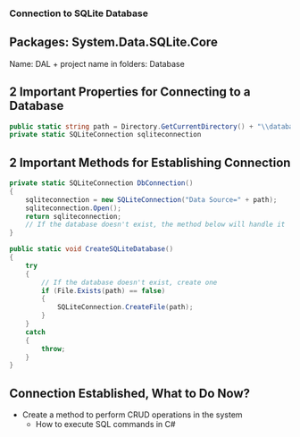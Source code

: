 ### Connection to SQLite Database
## Packages: System.Data.SQLite.Core
Name: DAL + project                 name in folders: Database

## 2 Important Properties for Connecting to a Database

```csharp
public static string path = Directory.GetCurrentDirectory() + "\\database.sqlite";
private static SQLiteConnection sqliteconnection
```
## 2 Important Methods for Establishing Connection
```csharp
private static SQLiteConnection DbConnection()
{
    sqliteconnection = new SQLiteConnection("Data Source=" + path);
    sqliteconnection.Open();
    return sqliteconnection;
    // If the database doesn't exist, the method below will handle it
}

public static void CreateSQLiteDatabase()
{
    try
    {
        // If the database doesn't exist, create one
        if (File.Exists(path) == false)
        {
            SQLiteConnection.CreateFile(path);
        }
    }
    catch
    {
        throw;
    }
}
```

## Connection Established, What to Do Now?

  - Create a method to perform CRUD operations in the system
    - How to execute SQL commands in C#
